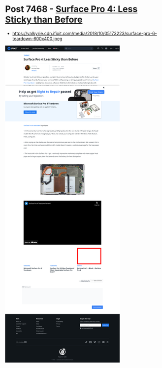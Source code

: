 # Post 7468 - [Surface Pro 4: Less Sticky than Before](https://www.ifixit.com/News/7468/surface-pro-4)

- https://valkyrie.cdn.ifixit.com/media/2018/10/05173223/surface-pro-6-teardown-600x400.jpeg

![screencap](screenshots/2a1d3377-124b-43ad-985a-81795f73808e.png)
